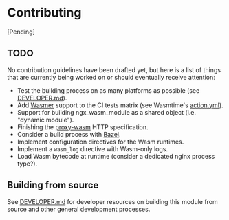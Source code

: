 # Contributing

[Pending]

## TODO

No contribution guidelines have been drafted yet, but here is a list of things
that are currently being worked on or should eventually receive attention:

- Test the building process on as many platforms as possible (see
  [DEVELOPER.md](DEVELOPER.md)).
- Add [Wasmer](https://github.com/wasmerio/wasmer) support to the CI tests
  matrix (see Wasmtime's [action.yml](.github/actions/wasmtime/action.yml)).
- Support for building ngx_wasm_module as a shared object (i.e. "dynamic
  module").
- Finishing the [proxy-wasm](https://github.com/proxy-wasm/spec) HTTP specification.
- Consider a build process with [Bazel](https://bazel.build/).
- Implement configuration directives for the Wasm runtimes.
- Implement a `wasm_log` directive with Wasm-only logs.
- Load Wasm bytecode at runtime (consider a dedicated nginx process type?).

## Building from source

See [DEVELOPER.md](DEVELOPER.md) for developer resources on building this module
from source and other general development processes.
